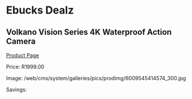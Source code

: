 
# Ebucks Dealz
## Volkano Vision Series 4K Waterproof Action Camera
[Product Page](https://www.ebucks.com/web/shop/productSelected.do?prodId=625600533&catId=714994827)

Price: R1999.00

Image: /web/cms/system/galleries/pics/prodimg/6009545414574_300.jpg

Savings: 


	